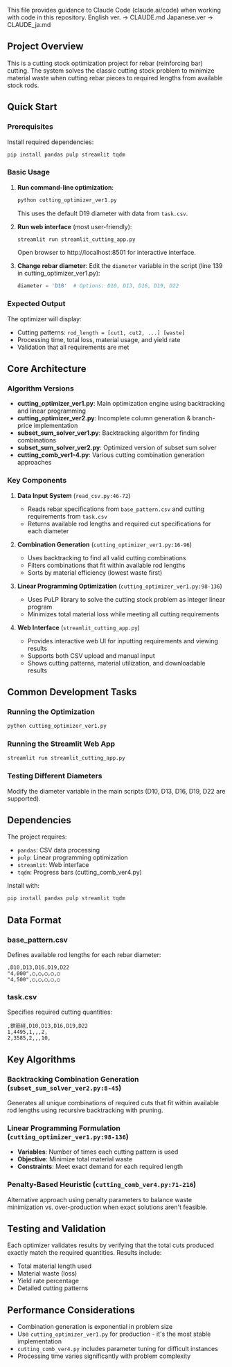 This file provides guidance to Claude Code (claude.ai/code) when working with code in this repository.
English ver. -> CLAUDE.md
Japanese.ver -> CLAUDE_ja.md

## Project Overview

This is a cutting stock optimization project for rebar (reinforcing bar) cutting. The system solves the classic cutting stock problem to minimize material waste when cutting rebar pieces to required lengths from available stock rods.

## Quick Start

### Prerequisites
Install required dependencies:
```bash
pip install pandas pulp streamlit tqdm
```

### Basic Usage
1. **Run command-line optimization**:
   ```bash
   python cutting_optimizer_ver1.py
   ```
   This uses the default D19 diameter with data from `task.csv`.

2. **Run web interface** (most user-friendly):
   ```bash
   streamlit run streamlit_cutting_app.py
   ```
   Open browser to http://localhost:8501 for interactive interface.

3. **Change rebar diameter**: 
   Edit the `diameter` variable in the script (line 139 in cutting_optimizer_ver1.py):
   ```python
   diameter = 'D10'  # Options: D10, D13, D16, D19, D22
   ```

### Expected Output
The optimizer will display:
- Cutting patterns: `rod_length = [cut1, cut2, ...] [waste]`
- Processing time, total loss, material usage, and yield rate
- Validation that all requirements are met

## Core Architecture

### Algorithm Versions
- **cutting_optimizer_ver1.py**: Main optimization engine using backtracking and linear programming
- **cutting_optimizer_ver2.py**: Incomplete column generation & branch-price implementation
- **subset_sum_solver_ver1.py**: Backtracking algorithm for finding combinations
- **subset_sum_solver_ver2.py**: Optimized version of subset sum solver
- **cutting_comb_ver1-4.py**: Various cutting combination generation approaches

### Key Components

1. **Data Input System** (`read_csv.py:46-72`)
   - Reads rebar specifications from `base_pattern.csv` and cutting requirements from `task.csv`
   - Returns available rod lengths and required cut specifications for each diameter

2. **Combination Generation** (`cutting_optimizer_ver1.py:16-96`)
   - Uses backtracking to find all valid cutting combinations
   - Filters combinations that fit within available rod lengths
   - Sorts by material efficiency (lowest waste first)

3. **Linear Programming Optimization** (`cutting_optimizer_ver1.py:98-136`)
   - Uses PuLP library to solve the cutting stock problem as integer linear program
   - Minimizes total material loss while meeting all cutting requirements

4. **Web Interface** (`streamlit_cutting_app.py`)
   - Provides interactive web UI for inputting requirements and viewing results
   - Supports both CSV upload and manual input
   - Shows cutting patterns, material utilization, and downloadable results

## Common Development Tasks

### Running the Optimization
```bash
python cutting_optimizer_ver1.py
```

### Running the Streamlit Web App
```bash
streamlit run streamlit_cutting_app.py
```

### Testing Different Diameters
Modify the diameter variable in the main scripts (D10, D13, D16, D19, D22 are supported).

## Dependencies

The project requires:
- `pandas`: CSV data processing
- `pulp`: Linear programming optimization
- `streamlit`: Web interface
- `tqdm`: Progress bars (cutting_comb_ver4.py)

Install with:
```bash
pip install pandas pulp streamlit tqdm
```

## Data Format

### base_pattern.csv
Defines available rod lengths for each rebar diameter:
```csv
,D10,D13,D16,D19,D22
"4,000",◯,◯,◯,◯,◯
"4,500",◯,◯,◯,◯,◯
```

### task.csv  
Specifies required cutting quantities:
```csv
,鉄筋経,D10,D13,D16,D19,D22
1,4495,1,,,2,
2,3585,2,,,10,
```

## Key Algorithms

### Backtracking Combination Generation (`subset_sum_solver_ver2.py:8-45`)
Generates all unique combinations of required cuts that fit within available rod lengths using recursive backtracking with pruning.

### Linear Programming Formulation (`cutting_optimizer_ver1.py:98-136`)
- **Variables**: Number of times each cutting pattern is used
- **Objective**: Minimize total material waste
- **Constraints**: Meet exact demand for each required length

### Penalty-Based Heuristic (`cutting_comb_ver4.py:71-216`)
Alternative approach using penalty parameters to balance waste minimization vs. over-production when exact solutions aren't feasible.

## Testing and Validation

Each optimizer validates results by verifying that the total cuts produced exactly match the required quantities. Results include:
- Total material length used
- Material waste (loss)
- Yield rate percentage
- Detailed cutting patterns

## Performance Considerations

- Combination generation is exponential in problem size
- Use `cutting_optimizer_ver1.py` for production - it's the most stable implementation
- `cutting_comb_ver4.py` includes parameter tuning for difficult instances
- Processing time varies significantly with problem complexity
